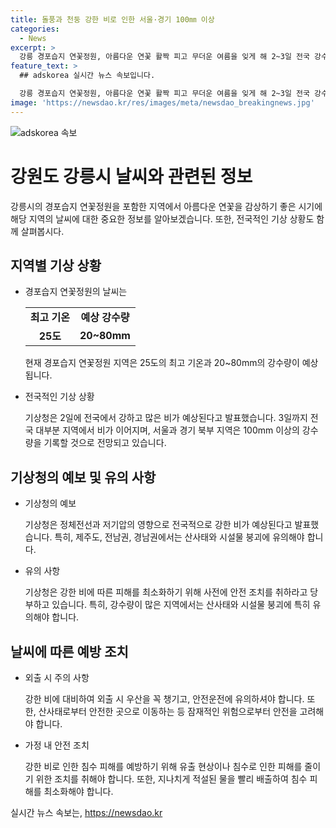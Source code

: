 ```yaml
---
title: 돌풍과 천둥 강한 비로 인한 서울·경기 100㎜ 이상
categories:
  - News
excerpt: >
  강릉 경포습지 연꽃정원, 아름다운 연꽃 활짝 피고 무더운 여름을 잊게 해 2~3일 전국 강수량 예보, 수도권 100㎜ 이상, 경기 북부 120㎜ 이상 예상. 전라권에 열대야 예상되며, 산사태와 시설물 붕괴에 유의 요망. 오늘 낮 최고기온 30도 밑돌 것으로 전망, 경북권에서 열대야 발생할 수 있음. (150자)
feature_text: >
  ## adskorea 실시간 뉴스 속보입니다.

  강릉 경포습지 연꽃정원, 아름다운 연꽃 활짝 피고 무더운 여름을 잊게 해 2~3일 전국 강수량 예보, 수도권 100㎜ 이상, 경기 북부 120㎜ 이상 예상. 전라권에 열대야 예상되며, 산사태와 시설물 붕괴에 유의 요망. 오늘 낮 최고기온 30도 밑돌 것으로 전망, 경북권에서 열대야 발생할 수 있음. (150자)
image: 'https://newsdao.kr/res/images/meta/newsdao_breakingnews.jpg'
---
```


<p><img src="https://newsdao.kr/res/images/meta/newsdao_breakingnews.jpg" alt="adskorea 속보" /></p>

<h1>강원도 강릉시 날씨와 관련된 정보</h1>

<p data-ke-size="size16">강릉시의 경포습지 연꽃정원을 포함한 지역에서 아름다운 연꽃을 감상하기 좋은 시기에 해당 지역의 날씨에 대한 중요한 정보를 알아보겠습니다. 또한, 전국적인 기상 상황도 함께 살펴봅시다.</p>

<h2 data-ke-size="size26">지역별 기상 상황</h2>

<ul>
    <li>경포습지 연꽃정원의 날씨는</li>
    <table>
        <tr>
            <td style="text-align: center; height: 17px;"><b>최고 기온</b></td>
            <td style="text-align: center; height: 17px;"><b>예상 강수량</b></td>
        </tr>
        <tr>
            <td style="text-align: center; height: 17px;"><b>25도</b></td>
            <td style="text-align: center; height: 17px;"><b>20~80mm</b></td>
        </tr>
    </table>
    <p data-ke-size="size16">현재 경포습지 연꽃정원 지역은 25도의 최고 기온과 20~80mm의 강수량이 예상됩니다.</p>
    <li>전국적인 기상 상황</li>
    <p data-ke-size="size16">기상청은 2일에 전국에서 강하고 많은 비가 예상된다고 발표했습니다. 3일까지 전국 대부분 지역에서 비가 이어지며, 서울과 경기 북부 지역은 100mm 이상의 강수량을 기록할 것으로 전망되고 있습니다.</p>
</ul>

<h2 data-ke-size="size26">기상청의 예보 및 유의 사항</h2>

<ul>
    <li>기상청의 예보</li>
    <p data-ke-size="size16">기상청은 정체전선과 저기압의 영향으로 전국적으로 강한 비가 예상된다고 발표했습니다. 특히, 제주도, 전남권, 경남권에서는 산사태와 시설물 붕괴에 유의해야 합니다.</p>
    <li>유의 사항</li>
    <p data-ke-size="size16">기상청은 강한 비에 따른 피해를 최소화하기 위해 사전에 안전 조치를 취하라고 당부하고 있습니다. 특히, 강수량이 많은 지역에서는 산사태와 시설물 붕괴에 특히 유의해야 합니다.</p>
</ul>

<h2 data-ke-size="size26">날씨에 따른 예방 조치</h2>

<ul>
    <li>외출 시 주의 사항</li>
    <p data-ke-size="size16">강한 비에 대비하여 외출 시 우산을 꼭 챙기고, 안전운전에 유의하셔야 합니다. 또한, 산사태로부터 안전한 곳으로 이동하는 등 잠재적인 위험으로부터 안전을 고려해야 합니다.</p>
    <li>가정 내 안전 조치</li>
    <p data-ke-size="size16">강한 비로 인한 침수 피해를 예방하기 위해 유출 현상이나 침수로 인한 피해를 줄이기 위한 조치를 취해야 합니다. 또한, 지나치게 적설된 물을 빨리 배출하여 침수 피해를 최소화해야 합니다.</p>
</ul>

<p data-ke-size="size16"></p>
실시간 뉴스 속보는, <a href="https://newsdao.kr" rel="dofollow">https://newsdao.kr</a>


